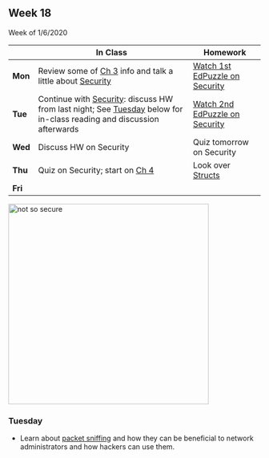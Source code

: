 <meta http-equiv="refresh" content="300"/>

## Week 18  
Week of 1/6/2020 

  |       |In Class               |Homework   |
  |-------|---------              |---------  |
  |**Mon**|Review some of [Ch 3](/ap/curriculum/3/) info and talk a little about [Security](/ap/curriculum/understanding_technology/security/)|[Watch 1st EdPuzzle on Security](https://edpuzzle.com/assignments/5e13baa2db633327c8b03779/watch)|
  |**Tue**|Continue with [Security](/ap/curriculum/understanding_technology/security/): discuss HW from last night; See [Tuesday](/ap/weeks/week18/#tuesday) below for in-class reading and discussion afterwards |[Watch 2nd EdPuzzle on Security](https://edpuzzle.com/assignments/5e14cda6772740414414647a/watch)|
  |**Wed**|Discuss HW on Security| Quiz tomorrow on Security|
  |**Thu**|Quiz on Security; start on [Ch 4](/ap/curriculum/4/) |Look over [Structs](/ap/curriculum/4/notes/#structs) |
  |**Fri**| ||

<img src="https://preview.redd.it/eafhy86n5e541.jpg?width=960&crop=smart&auto=webp&s=02a67930b4e5a835eb74f034f98a1e4ad2074607" alt="not so secure" height="400">

### Tuesday
  * Learn about [packet sniffing](https://www.dnsstuff.com/packet-sniffers) and how they can be beneficial to network administrators and how hackers can use them.
